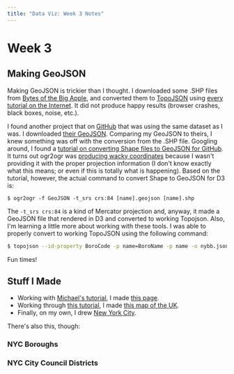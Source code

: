 ```yaml
---
title: "Data Viz: Week 3 Notes"
---
```


# Week 3

## Making GeoJSON

Making GeoJSON is trickier than I thought. I downloaded some .SHP files from [Bytes of the Big Apple](http://www.nyc.gov/html/dcp/html/bytes/dwndistricts.shtml), and converted them to [TopoJSON](https://github.com/mbostock/topojson) using [every tutorial on the Internet](http://bost.ocks.org/mike/map/). It did not produce happy results (browser crashes, black boxes, noise, etc.).

I found another project that on [GitHub](http://github.com) that was using the same dataset as I was. I downloaded [their GeoJSON](https://raw.github.com/abmagil/manhattan/master/manhattan_testbed/public/javascripts/nybb.geojson). Comparing my GeoJSON to theirs, I knew something was off with the conversion from the .SHP file. Googling around, I found a [tutorial on converting Shape files to GeoJSON for GitHub](http://ben.balter.com/2013/06/26/how-to-convert-shapefiles-to-geojson-for-use-on-github/). It turns out ogr2ogr was [producing wacky coordinates](data/nybb_13a/nybb-geo.json) because I wasn't providing it with the proper projection information (I don't know exactly what this means; or even if this is totally what is happening). Based on the tutorial, however, the actual command to convert Shape to GeoJSON for D3 is:

~~~ shell
$ ogr2ogr -f GeoJSON -t_srs crs:84 [name].geojson [name].shp
~~~

The ```-t_srs crs:84``` is a kind of Mercator projection and, anyway, it made a GeoJSON file that rendered in D3 and converted to working Topojson. Also, I'm learning a little more about working with these tools. I was able to properly convert to working TopoJSON using the following command:

~~~Bash
$ topojson --id-property BoroCode -p name=BoroName -p name -o nybb.json nybb-geo.json
~~~

Fun times!

## Stuff I Made

* Working with [Michael's tutorial](http://suffenus.wordpress.com/2014/01/07/making-interactive-maps-with-d3-for-total-beginners/), I made [this page](us.html).
* Working through [this tutorial](http://bost.ocks.org/mike/map/), I made [this map of the UK](uk.html).
* Finally, on my own, I drew [New York City](boroughs.html).

There's also this, though:

### NYC Boroughs

<script src="https://embed.github.com/view/geojson/oncomouse/data-viz/master/source/week3/data/nybb.json"></script>

### NYC City Council Districts

<script src="https://embed.github.com/view/geojson/oncomouse/data-viz/master/source/week3/data/nycc.json"></script>
